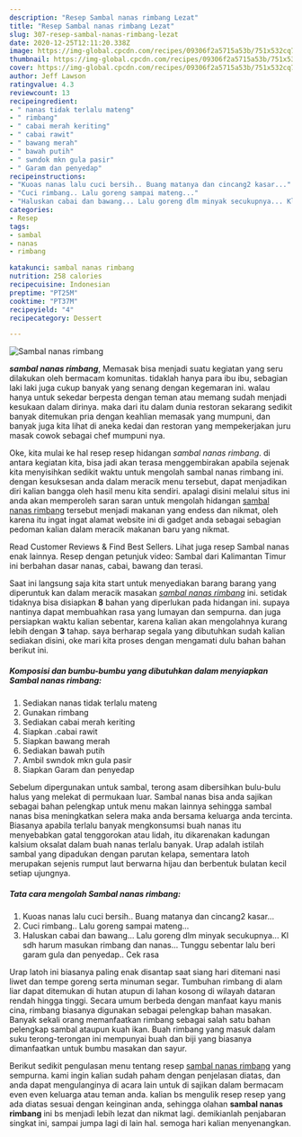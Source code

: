 ```yaml
---
description: "Resep Sambal nanas rimbang Lezat"
title: "Resep Sambal nanas rimbang Lezat"
slug: 307-resep-sambal-nanas-rimbang-lezat
date: 2020-12-25T12:11:20.338Z
image: https://img-global.cpcdn.com/recipes/09306f2a5715a53b/751x532cq70/sambal-nanas-rimbang-foto-resep-utama.jpg
thumbnail: https://img-global.cpcdn.com/recipes/09306f2a5715a53b/751x532cq70/sambal-nanas-rimbang-foto-resep-utama.jpg
cover: https://img-global.cpcdn.com/recipes/09306f2a5715a53b/751x532cq70/sambal-nanas-rimbang-foto-resep-utama.jpg
author: Jeff Lawson
ratingvalue: 4.3
reviewcount: 13
recipeingredient:
- " nanas tidak terlalu mateng"
- " rimbang"
- " cabai merah keriting"
- " cabai rawit"
- " bawang merah"
- " bawah putih"
- " swndok mkn gula pasir"
- " Garam dan penyedap"
recipeinstructions:
- "Kuoas nanas lalu cuci bersih.. Buang matanya dan cincang2 kasar..."
- "Cuci rimbang.. Lalu goreng sampai mateng..."
- "Haluskan cabai dan bawang... Lalu goreng dlm minyak secukupnya... Kl sdh harum masukan rimbang dan nanas... Tunggu sebentar lalu beri garam gula dan penyedap.. Cek rasa"
categories:
- Resep
tags:
- sambal
- nanas
- rimbang

katakunci: sambal nanas rimbang 
nutrition: 258 calories
recipecuisine: Indonesian
preptime: "PT25M"
cooktime: "PT37M"
recipeyield: "4"
recipecategory: Dessert

---
```



![Sambal nanas rimbang](https://img-global.cpcdn.com/recipes/09306f2a5715a53b/751x532cq70/sambal-nanas-rimbang-foto-resep-utama.jpg)

<b><i>sambal nanas rimbang</i></b>, Memasak bisa menjadi suatu kegiatan yang seru dilakukan oleh bermacam komunitas. tidaklah hanya para ibu ibu, sebagian laki laki juga cukup banyak yang senang dengan kegemaran ini. walau hanya untuk sekedar berpesta dengan teman atau memang sudah menjadi kesukaan dalam dirinya. maka dari itu dalam dunia restoran sekarang sedikit banyak ditemukan pria dengan keahlian memasak yang mumpuni, dan banyak juga kita lihat di aneka kedai dan restoran yang mempekerjakan juru masak cowok sebagai chef mumpuni nya.

Oke, kita mulai ke hal resep resep hidangan <i>sambal nanas rimbang</i>. di antara kegiatan kita, bisa jadi akan terasa menggembirakan apabila sejenak kita menyisihkan sedikit waktu untuk mengolah sambal nanas rimbang ini. dengan kesuksesan anda dalam meracik menu tersebut, dapat menjadikan diri kalian bangga oleh hasil menu kita sendiri. apalagi disini melalui situs ini anda akan memperoleh saran saran untuk mengolah hidangan <u>sambal nanas rimbang</u> tersebut menjadi makanan yang endess dan nikmat, oleh karena itu ingat ingat alamat website ini di gadget anda sebagai sebagian pedoman kalian dalam meracik makanan baru yang nikmat.

Read Customer Reviews &amp; Find Best Sellers. Lihat juga resep Sambal nanas enak lainnya. Resep dengan petunjuk video: Sambal dari Kalimantan Timur ini berbahan dasar nanas, cabai, bawang dan terasi.


Saat ini langsung saja kita start untuk menyediakan barang barang yang diperuntuk kan dalam meracik masakan <u><i>sambal nanas rimbang</i></u> ini. setidak tidaknya bisa disiapkan <b>8</b> bahan yang diperlukan pada hidangan ini. supaya nantinya dapat membuahkan rasa yang lumayan dan sempurna. dan juga persiapkan waktu kalian sebentar, karena kalian akan mengolahnya kurang lebih dengan <b>3</b> tahap. saya berharap segala yang dibutuhkan sudah kalian sediakan disini, oke mari kita proses dengan mengamati dulu bahan bahan berikut ini.

<!--inarticleads1-->

##### Komposisi dan bumbu-bumbu yang dibutuhkan dalam menyiapkan Sambal nanas rimbang:

1. Sediakan  nanas tidak terlalu mateng
1. Gunakan  rimbang
1. Sediakan  cabai merah keriting
1. Siapkan  .cabai rawit
1. Siapkan  bawang merah
1. Sediakan  bawah putih
1. Ambil  swndok mkn gula pasir
1. Siapkan  Garam dan penyedap


Sebelum dipergunakan untuk sambal, terong asam dibersihkan bulu-bulu halus yang melekat di permukaan luar. Sambal nanas bisa anda sajikan sebagai bahan pelengkap untuk menu makan lainnya sehingga sambal nanas bisa meningkatkan selera maka anda bersama keluarga anda tercinta. Biasanya apabila terlalu banyak mengkonsumsi buah nanas itu menyebabkan gatal tenggorokan atau lidah, itu dikarenakan kadungan kalsium oksalat dalam buah nanas terlalu banyak. Urap adalah istilah sambal yang dipadukan dengan parutan kelapa, sementara latoh merupakan sejenis rumput laut berwarna hijau dan berbentuk bulatan kecil setiap ujungnya. 

<!--inarticleads2-->

##### Tata cara mengolah Sambal nanas rimbang:

1. Kuoas nanas lalu cuci bersih.. Buang matanya dan cincang2 kasar...
1. Cuci rimbang.. Lalu goreng sampai mateng...
1. Haluskan cabai dan bawang... Lalu goreng dlm minyak secukupnya... Kl sdh harum masukan rimbang dan nanas... Tunggu sebentar lalu beri garam gula dan penyedap.. Cek rasa


Urap latoh ini biasanya paling enak disantap saat siang hari ditemani nasi liwet dan tempe goreng serta minuman segar. Tumbuhan rimbang di alam liar dapat ditemukan di hutan atupun di lahan kosong di wilayah dataran rendah hingga tinggi. Secara umum berbeda dengan manfaat kayu manis cina, rimbang biasanya digunakan sebagai pelengkap bahan masakan. Banyak sekali orang memanfaatkan rimbang sebagai salah satu bahan pelengkap sambal ataupun kuah ikan. Buah rimbang yang masuk dalam suku terong-terongan ini mempunyai buah dan biji yang biasanya dimanfaatkan untuk bumbu masakan dan sayur. 

Berikut sedikit pengulasan menu tentang resep <u>sambal nanas rimbang</u> yang sempurna. kami ingin kalian sudah paham dengan penjelasan diatas, dan anda dapat mengulanginya di acara lain untuk di sajikan dalam bermacam even even keluarga atau teman anda. kalian bs mengulik resep resep yang ada diatas sesuai dengan keinginan anda, sehingga olahan <b>sambal nanas rimbang</b> ini bs menjadi lebih lezat dan nikmat lagi. demikianlah penjabaran singkat ini, sampai jumpa lagi di lain hal. semoga hari kalian menyenangkan.
